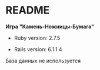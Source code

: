 # README

**Игра "Камень-Ножницы-Бумага"**

* Ruby version: 2.7.5

* Rails version: 6.1.1.4

База данных не используется
